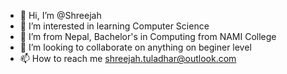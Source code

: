 - 👋 Hi, I’m @Shreejah
- 👀 I’m interested in learning Computer Science
- 🌱 I’m from Nepal, Bachelor's in Computing from NAMI College
- 💞️ I’m looking to collaborate on anything on beginer level
- 📫 How to reach me shreejah.tuladhar@outlook.com

<!---
ShreejahTuladhar/ShreejahTuladhar is a ✨ special ✨ repository because its `README.md` (this file) appears on your GitHub profile.
You can click the Preview link to take a look at your changes.
--->
